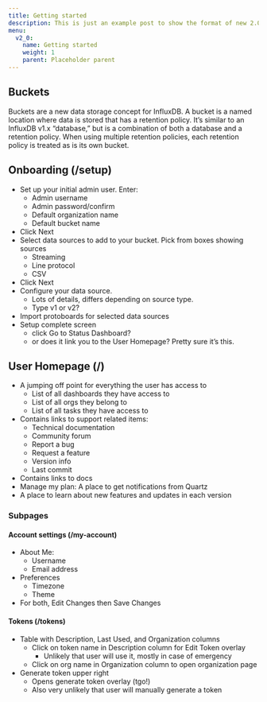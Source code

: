 ```yaml
---
title: Getting started
description: This is just an example post to show the format of new 2.0 posts
menu:
  v2_0:
    name: Getting started
    weight: 1
    parent: Placeholder parent
---
```


## Buckets

Buckets are a new data storage concept for InfluxDB. A bucket is a named location where data is stored that has a retention policy. It’s similar to an InfluxDB v1.x “database,” but is a combination of both a database and a retention policy. When using multiple retention policies, each retention policy is treated as is its own bucket.


## Onboarding (/setup)

* Set up your initial admin user.
Enter:
    * Admin username
    * Admin password/confirm
    * Default organization name
    * Default bucket name
* Click Next
* Select data sources to add to your bucket.
Pick from boxes showing sources
    * Streaming
    * Line protocol
    * CSV
* Click Next
* Configure your data source.
    * Lots of details, differs depending on source type.
    * Type v1 or v2?
* Import protoboards for selected data sources
* Setup complete screen
    * click Go to Status Dashboard?
    * or does it link you to the User Homepage? Pretty sure it’s this.


## User Homepage (/)

* A jumping off point for everything the user has access to
    * List of all dashboards they have access to
    * List of all orgs they belong to
    * List of all tasks they have access to
* Contains links to support related items:
    * Technical documentation
    * Community forum
    * Report a bug
    * Request a feature
    * Version info
    * Last commit
* Contains links to docs
* Manage my plan: A place to get notifications from Quartz
* A place to learn about new features and updates in each version

### Subpages

#### Account settings (/my-account)

* About Me:
    * Username
    * Email address
* Preferences
    * Timezone
    * Theme
* For both, Edit Changes then Save Changes

#### Tokens (/tokens)

* Table with Description, Last Used, and Organization columns
    * Click on token name in Description column for Edit Token overlay
        * Unlikely that user will use it, mostly in case of emergency
    * Click on org name in Organization column to open organization page
* Generate token upper right
    * Opens generate token overlay (tgo!)
    * Also very unlikely that user will manually generate a token
